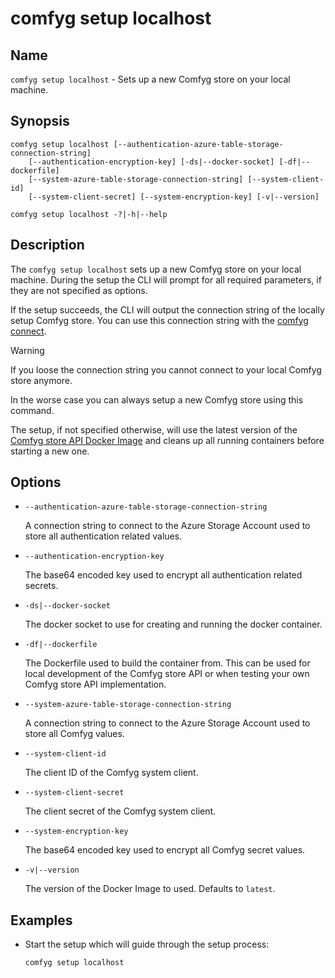 ﻿# comfyg setup localhost

## Name

`comfyg setup localhost` - Sets up a new Comfyg store on your local machine.

## Synopsis

```shell
comfyg setup localhost [--authentication-azure-table-storage-connection-string] 
    [--authentication-encryption-key] [-ds|--docker-socket] [-df|--dockerfile]
    [--system-azure-table-storage-connection-string] [--system-client-id]
    [--system-client-secret] [--system-encryption-key] [-v|--version]

comfyg setup localhost -?|-h|--help
```

## Description

The `comfyg setup localhost` sets up a new Comfyg store on your local machine. During the setup the CLI will prompt for all required parameters, if they are not specified as options.

If the setup succeeds, the CLI will output the connection string of the locally setup Comfyg store. You can use this connection string with the [comfyg connect](command_connect.md).

> [!WARNING]
> If you loose the connection string you cannot connect to your local Comfyg store anymore.
> 
> In the worse case you can always setup a new Comfyg store using this command.

The setup, if not specified otherwise, will use the latest version of the [Comfyg store API Docker Image](https://hub.docker.com/r/dvol/comfyg) and cleans up all running containers before starting a new one.

## Options

- `--authentication-azure-table-storage-connection-string`

  A connection string to connect to the Azure Storage Account used to store all authentication related values.

- `--authentication-encryption-key`

  The base64 encoded key used to encrypt all authentication related secrets.

- `-ds|--docker-socket`

  The docker socket to use for creating and running the docker container.

- `-df|--dockerfile`

  The Dockerfile used to build the container from. This can be used for local development of the Comfyg store API or when testing your own Comfyg store API implementation.

- `--system-azure-table-storage-connection-string`

  A connection string to connect to the Azure Storage Account used to store all Comfyg values.

- `--system-client-id`

  The client ID of the Comfyg system client.

- `--system-client-secret`

  The client secret of the Comfyg system client.

- `--system-encryption-key`

  The base64 encoded key used to encrypt all Comfyg secret values.

- `-v|--version`

  The version of the Docker Image to used. Defaults to `latest`.

## Examples

- Start the setup which will guide through the setup process:

  ```shell
  comfyg setup localhost
  ```
